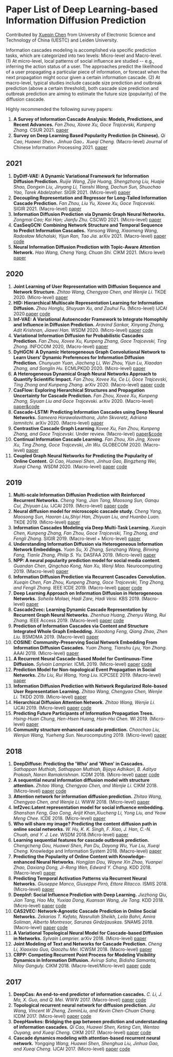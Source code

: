 # Paper List of Deep Learning-based Information Diffusion Prediction

Contributed by [Xueqin Chen](https://scholar.google.com/citations?user=6F-iHFsAAAAJ&hl=zh-CN) from University of Electronic Science and Technology of China (UESTC) and Leiden University.

Information cascades modeling is accomplished via specific prediction tasks, which are categorized into two levels: Micro-level and Macro-level. (1) At micro-level, local patterns of social influence are studied -- e.g., inferring the action status of a user. The approaches predict the likelihood of a user propagating a particular piece of information, or forecast when the next propagation might occur given a certain information cascade. (2) At macro-level, typical studies include cascade size prediction and outbreak prediction (above a certain threshold), both cascade size prediction and outbreak prediction are aiming to estimate the future size (popularity) of the diffusion cascade.

Highly recommended the following survey papers:

1. **A Survey of Information Cascade Analysis: Models, Predictions, and Recent Advances.**
*Fan Zhou, Xovee Xu, Goce Trajcevski, Kunpeng Zhang.*
CSUR 2021. [paper](https://dl.acm.org/doi/pdf/10.1145/3433000)
1. **Survey on Deep Learning Based Popularity Prediction (in Chinese).**
*Qi Cao, Huawei Shen，Jinhua Gao，Xueqi Cheng.* (Macro-level)
Journal of Chinese Information Processing 2021. [paper](http://jcip.cipsc.org.cn/CN/abstract/abstract3082.shtml)
 
## 2021
1. **DyDiff-VAE: A Dynamic Variational Framework for Information Diffusion Prediction.**
*Ruijie Wang, Zijie Huang, Shengzhong Liu, Huajie Shao, Dongxin Liu, Jinyang Li, Tianshi Wang, Dachun Sun, Shuochao Yao, Tarek Abdelzaher.*
SIGIR 2021. (Micro-level) [paper](https://dl.acm.org/doi/10.1145/3404835.3462934)
1. **Decoupling Representation and Regressor for Long-Tailed Information Cascade Prediction.**
*Fan Zhou, Liu Yu, Xovee Xu, Goce Trajcevski.*
SIGIR 2021. (Macro-level) [paper](https://dl.acm.org/doi/10.1145/3404835.3463104)
1. **Information Diffusion Prediction via Dynamic Graph Neural Networks.**
*Zongmai Cao; Kai Han; Jianfu Zhu.*
CSCWD 2021. (Micro-level) [paper](https://ieeexplore.ieee.org/document/9437653/authors#authors)
1. **CasSeqGCN: Combining Network Structure and Temporal Sequence to Predict Information Cascades.**
*Yansong Wang, Xiaomeng Wang, Radosław Michalski, Yijun Ran, Tao Jia.*
arXiv 2021. (Macro-level) [paper](https://arxiv.org/abs/2110.06836) [code](https://github.com/MrYansong/CasSeqGCN)
1. **Neural Information Diffusion Prediction with Topic-Aware Attention Network.**
*Hao Wang, Cheng Yang, Chuan Shi.* CIKM 2021. (Micro level) [paper]()


## 2020
1. **Joint Learning of User Representation with Diffusion Sequence and Network Structure.**
*Zhitao Wang, Chengyao Chen, and Wenjie Li.*
TKDE 2020. (Micro-level) [paper](https://ieeexplore.ieee.org/document/9094385)
2. **HID: Hierarchical Multiscale Representation Learning for Information Diffusion.**
*Zhou Honglu, Shuyuan Xu, and Zouhui Fu.* (Micro-level)
IJCAI 2020.[paper](https://www.ijcai.org/Proceedings/2020/0468.pdf) [code](https://github.com/hongluzhou/HID)
3. **Inf-VAE: A Variational Autoencoder Framework to Integrate Homophily and Influence in Diffusion Prediction.**
*Aravind Sankar, Xinyang Zhang, Adit Krishnan, Jiawei Han.*
WSDM 2020. (Micro-level) [paper](https://arxiv.org/pdf/2001.00132.pdf) [code](https://github.com/aravindsankar28/Inf-VAE)
4. **Variational Information Diffusion for Probabilistic Cascades Prediction.**
*Fan Zhou, Xovee Xu, Kunpeng Zhang, Goce Trajcevski, Ting Zhong.*
INFOCOM 2020, (Macro-level) [paper](https://ieeexplore.ieee.org/document/9155349)
5. **DyHGCN: A Dynamic Heterogeneous Graph Convolutional Network to Learn Users’ Dynamic Preferences for Information Diffusion Prediction.**
*Chunyuan Yuan, Jiacheng Li, Wei Zhou, Yijun Lu, Xiaodan Zhang, and Songlin Hu.*
ECMLPKDD 2020. (Micro-level) [paper](https://arxiv.org/pdf/2006.05169.pdf)
6. **A Heterogeneous Dynamical Graph Neural Networks Approach to Quantify Scientific Impact.**
*Fan Zhou, Xovee Xu, Ce Li, Goce Trajcevski, Ting Zhong and Kunpeng Zhang.*
arXiv 2020. (Macro-level) [paper](https://xovee.cn/archive/paper/arXiv_20_HDGNN_Xovee.pdf) [code](https://github.com/Xovee/hdgnn)
7. **CasFlow: Exploring Hierarchical Structures and Propagation Uncertainty for Cascade Prediction.**
*Fan Zhou, Xovee Xu, Kunpeng Zhang, Siyuan Liu and Goce Trajcevski.*
arXiv 2020. (Macro-level) [paper&code](https://github.com/Xovee/casflow)
8. **Cascade-LSTM: Predicting Information Cascades using Deep Neural Networks.**
*Sameera Horawalavithana, John Skvoretz, Adriana Iamnitchi.*
arXiv 2020. (Macro-level) [paper](https://arxiv.org/pdf/2004.12373.pdf)
9. **Contrastive Cascade Graph Learning**
*Xovee Xu, Fan Zhou, Kunpeng Zhang, and Goce Trajcevski.*
Under review. (Macro-level) [paper&code](https://github.com/Xovee/ccgl)
10. **Continual Information Cascade Learning.**
*Fan Zhou, Xin Jing, Xovee Xu, Ting Zhong, Goce Trajcevski, Jin Wu.*
GLOBECOM 2020. (Macro-level) [paper](https://ieeexplore.ieee.org/abstract/document/9322124)
11. **Coupled Graph Neural Networks for Predicting the Popularity of Online Content.**
*Qi Cao, Huawei Shen, Jinhua Gao, Bingzheng Wei, Xueqi Cheng.*
 WSDM 2020. (Macro-level) 
[paper](https://dl.acm.org/doi/pdf/10.1145/3336191.3371834) [code](https://github.com/CaoQi92/CoupledGNN)



## 2019
1. **Multi-scale Information Diffusion Prediction with Reinforced Recurrent Networks.**
*Cheng Yang, Jian Tang, Maosong Sun, Ganqu Cui, Zhiyuan Liu.*
IJCAI 2019. (Micro-level) [paper](https://www.ijcai.org/proceedings/2019/0560.pdf) [code](https://github.com/albertyang33/FOREST)
1. **Neural diffusion model for microscopic cascade study.**
*Cheng Yang, Maosong Sun, Haoran Liu,Shiyi Han, Zhiyuan Liu, and Huanbo Luan.*
 TKDE 2019. (Micro-level)
[paper](https://arxiv.org/pdf/1812.08933.pdf)
1. **Information Cascades Modeling via Deep Multi-Task Learning.**
*Xueqin Chen,  Kunpeng Zhang, Fan Zhou, Goce Trajcevski, Ting Zhong, and Fengli Zhang.*
 SIGIR 2019. (Macro-level + Micro-level) 
[paper](https://dl.acm.org/citation.cfm?id=3331288)
1. **Understanding Information Diffusion via Heterogeneous Information Network Embeddings.**
*Yuan Su, Xi Zhang, Senzhang Wang, Binxing Fang, Tianle Zhang, Philip S. Yu.*
 DASFAA 2019. (Micro-level)
[paper](https://link.springer.com/chapter/10.1007/978-3-030-18576-3_30)
1. **NPP: A neural popularity prediction model for social media content.**
*Guandan Chen, Qingchao Kong, Nan Xu, Wenji Mao.*
 Neurocomputing 2019. (Macro-level)
[paper](https://www.sciencedirect.com/science/article/pii/S0925231218314942)
1. **Information Diffusion Prediction via Recurrent Cascades Convolution.**
*Xueqin Chen, Fan Zhou, Kunpeng Zhang, Goce Trajcevski, Ting Zhong, and Fengli Zhang.*
 IEEE ICDE 2019. (Macro-level)
[paper](https://ieeexplore.ieee.org/abstract/document/8731564) [code](https://github.com/ChenNed/CasCN)
1. **Deep Learning Approach on Information Diffusion in Heterogeneous Networks.**
*Soheila Molaei, Hadi Zare, Hadi Veisi.*
 KBS 2019. (Macro-level)
[paper](https://arxiv.org/pdf/1902.08810.pdf)
1. **Cascade2vec: Learning Dynamic Cascade Representation by Recurrent Graph Neural Networks.**
*Zhenhua Huang, Zhenyu Wang, Rui Zhang.*
 IEEE Access 2019. (Macro-level)
[paper](https://ieeexplore.ieee.org/abstract/document/8846015) [code](https://github.com/zhenhuascut/Cascade2vec)
1. **Prediction of Information Cascades via Content and Structure Integrated Whole Graph Embedding.**
*Xiaodong Feng, Qiang Zhao, Zhen Liu.*
 BSMDMA 2019. (Macro-level)
[paper](https://www.comp.hkbu.edu.hk/~xinhuang/BSMDMA2019/3.pdf)
1. **COSINE: Community-Preserving Social Network Embedding From Information Diffusion Cascades.**
*Yuan Zhang, Tianshu Lyu, Yan Zhang.*
 AAAI 2019. (Micro-level)
[paper](https://www.aaai.org/ocs/index.php/AAAI/AAAI18/paper/viewPaper/16364)
1. **A Recurrent Neural Cascade-based Model for Continuous-Time Diffusion.**
*Sylvain Lamprier.*
 ICML 2019. (Micro-level)
[paper](http://proceedings.mlr.press/v97/lamprier19a.html) [code](https://github.com/lampriers/recCTIC)
1. **Prediction Model for Non-topological Event Propagation in Social Networks.**
*Zitu Liu, Rui Wang, Yong Liu.*
 ICPCSEE 2019. (Macro-level)
[paper](https://link.springer.com/chapter/10.1007/978-981-15-0118-0_19)
1. **Information Diffusion Prediction with Network Regularized Role-based User Representation Learning.**
*Zhitao Wang, Chengyao Chen, Wenjie Li.*
 TKDD 2019. (Micro-level)
[paper](https://dl.acm.org/citation.cfm?id=3314106)
1. **Hierarchical Diffusion Attention Network.**
*Zhitao Wang, Wenjie Li.*
 IJCAI 2019. (Micro-level)
[paper](https://pdfs.semanticscholar.org/a8a7/353a42b90d2f43504783dc81ff28c11a9da5.pdf) [code](https://github.com/zhitao-wang/Hierarchical-Diffusion-Attention-Network)
1. **Predicting Future Participants of Information Propagation Trees.**
*Hsing-Huan Chung, Hen-Hsen Huang, Hsin-Hsi Chen.*
 WI 2019. (Micro-level)
[paper](https://dl.acm.org/citation.cfm?id=3352540)
1. **Community structure enhanced cascade prediction.**
*Chaochao Liu, Wenjun Wang, Yueheng Sun.*
 Neurocomputing 2019. (Micro-level)
[paper](https://www.sciencedirect.com/science/article/pii/S0925231219307751)

## 2018
1. **DeepDiffuse: Predicting the 'Who' and 'When' in Cascades.**
*Sathappan Muthiah, Sathappan Muthiah, Bijaya Adhikari, B. Aditya Prakash, Naren Ramakrishnan.*
 ICDM 2018. (Micro-level)
[paper](http://people.cs.vt.edu/~badityap/papers/deepdiffuse-icdm18.pdf) [code](https://github.com/raihan2108/deep-diffuse)
1. **A sequential neural information diffusion model with structure attention.**
*Zhitao Wang, Chengyao Chen, and Wenjie Li.*
 CIKM 2018. (Micro-level)
[paper](https://dl.acm.org/doi/10.1145/3269206.3269275) [code](https://github.com/zhitao-wang/Sequential-Neural-Information-Diffusion-Model-with-Structure-Attention)
1. **Attention network for information diffusion prediction.**
*Zhitao Wang, Chengyao Chen, and Wenjie Li.*
 WWW 2018. (Micro-level) 
[paper](https://dl.acm.org/citation.cfm?id=3186931)
1. **Inf2vec:Latent representation model for social influence embedding.**
*Shanshan Feng, Gao Cong, Arijit Khan,Xiucheng Li, Yong Liu, and Yeow Meng Chee.*
 ICDE 2018. (Micro-level)
[paper](https://ieeexplore.ieee.org/document/8509310)
1. **Who will share my image? Predicting the content diffusion path in online social networks.**
*W. Hu, K. K. Singh, F. Xiao, J. Han, C.-N. Chuah, and Y. J. Lee.*
 WSDM 2018.(Micro-level)
[paper](https://arxiv.org/pdf/1705.09275.pdf)
1. **Learning sequential features for cascade outbreak prediction.**
*Chengcheng Gou, Huawei Shen, Pan Du, Dayong Wu, Yue Liu, Xueqi Cheng.*
 Knowledge and Information System 2018. (Macro-level)
[paper](https://link.springer.com/article/10.1007/s10115-017-1143-0)
1. **Predicting the Popularity of Online Content with Knowledge-enhanced Neural Networks.**
*Hongjian Dou, Wayne Xin Zhao, Yuanpei Zhao, Daxiang Dong, Ji-Rong Wen, Edward Y. Chang.*
 KDD 2018. (Macro-level)
[paper](https://www.kdd.org/kdd2018/files/deep-learning-day/DLDay18_paper_8.pdf)
1. **Predicting Temporal Activation Patterns via Recurrent Neural Networks.**
*Giuseppe Manco, Giuseppe Pirrò, Ettore Ritacco.*
 ISMIS 2018. (Micro-level)
[paper](https://link.springer.com/chapter/10.1007/978-3-030-01851-1_33)
1. **DeepInf: Social Influence Prediction with Deep Learning.**
*Jiezhong Qiu, Jian Tang, Hao Ma, Yuxiao Dong, Kuansan Wang, Jie Tang.*
 KDD 2018. (Micro-level)
[paper](https://arxiv.org/pdf/1807.05560.pdf) [code](https://github.com/xptree/DeepInf)
1. **CAS2VEC: Network-Agnostic Cascade Prediction in Online Social Networks.**
*Zekarias T. Kefato, Nasrullah Sheikh, Leila Bahri, Amira Soliman, Alberto Montresor, Sarunas Girdzijauskas.*
 SNAMS 2018. (Macro-level)
[paper](https://people.kth.se/~sarunasg/Papers/Kefato2018cas2vec.pdf) [code](https://github.com/zekarias-tilahun/cas2vec)
1. **A Variational Topological Neural Model for Cascade-based Diffusion in Networks.**
*Sylvain Lamprier.*
 arXiv 2018. (Micro-level)
[paper](https://arxiv.org/pdf/1812.10962.pdf)
1. **Joint Modeling of Text and Networks for Cascade Prediction.**
*Cheng Li, Xiaoxiao Guo, Qiaozhu Mei.*
 ICWSM 2018. (Macro-level)
[paper](https://www.aaai.org/ocs/index.php/ICWSM/ICWSM18/paper/viewFile/17804/17070)
1. **CRPP: Competing Recurrent Point Process for Modeling Visibility Dynamics in Information Diffusion.**
*Avirup Saha, Bidisha Samanta, Niloy Ganguly.*
 CIKM 2018. (Macro-level/Micro-level)
[paper](https://dl.acm.org/doi/abs/10.1145/3269206.3271726)  [code](https://github.com/ASCARATHIRA/CRPP)

## 2017
1. **DeepCas: An end-to-end predictor of information cascades.**
*C. Li, J. Ma, X. Guo, and Q. Mei.*
 WWW 2017. (Macro-level)
[paper](https://arxiv.org/pdf/1611.05373.pdf)  [code](https://github.com/chengli-um/DeepCas)
1. **Topological recurrent neural network for diffusion prediction.**
*Jia Wang, Vincent W Zheng, ZeminLiu, and Kevin Chen-Chuan Chang.*
 ICDM 2017. (Micro-level)
[paper](https://arxiv.org/pdf/1711.10162.pdf)  [code](https://github.com/vwz/topolstm)
1. **DeepHawkes: Bridging the gap between prediction and understanding of information cascades.**
*Qi Cao, Huawei Shen, Keting Cen, Wentao Ouyang, and Xueqi Cheng.*
 CIKM 2017. (Macro-level)
[paper](http://www.bigdatalab.ac.cn/~shenhuawei/publications/2017/cikm-cao.pdf)  [code](https://github.com/CaoQi92/DeepHawkes)
1. **Cascade dynamics modeling with attention-based recurrent neural network.**
*Yongqing Wang, Huawei Shen, Shenghua Liu, Jinhua Gao, and Xueqi Cheng.*
 IJCAI 2017. (Micro-level)
[paper](https://www.ijcai.org/proceedings/2017/0416.pdf)  [code](https://github.com/Allen517/cyanrnn_project)



